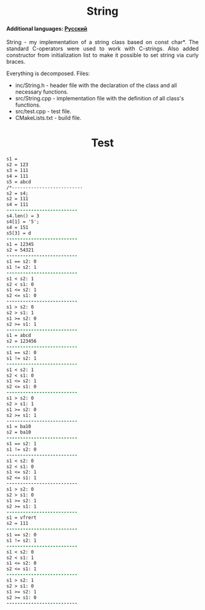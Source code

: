 <h1 align="center">String</h1>
<h4>Additional languages: <a href="https://github.com/AlferovKirill/Study/blob/main/String/README.RU.md">Русский</a></h4>

<p align="justify">String - my implementation of a string class based on const char*. The standard C-operators were used to work with C-strings. Also added constructor from initialization list to make it possible to set string via curly braces.</p>

<p align="justify">Everything is decomposed. Files:</p>
<ul>
  <li>inc/String.h - header file with the declaration of the class and all necessary functions.</li>
  <li>src/String.cpp - implementation file with the definition of all class's functions.</li>
  <li>src/test.cpp - test file.</li>
  <li>CMakeLists.txt - build file.</li>
</ul>

<h1 align="center">Test</h1>

```diff
s1 =
s2 = 123
s3 = 111
s4 = 111
s5 = abcd
/*--------------------------
s2 = s4;
s2 = 111
s4 = 111
--------------------------
s4.len() = 3
s4[1] = '5';
s4 = 151
s5[3] = d
--------------------------
s1 = 12345
s2 = 54321
--------------------------
s1 == s2: 0
s1 != s2: 1
--------------------------
s1 < s2: 1
s2 < s1: 0
s1 <= s2: 1
s2 <= s1: 0
--------------------------
s1 > s2: 0
s2 > s1: 1
s1 >= s2: 0
s2 >= s1: 1
--------------------------
s1 = abcd
s2 = 123456
--------------------------
s1 == s2: 0
s1 != s2: 1
--------------------------
s1 < s2: 1
s2 < s1: 0
s1 <= s2: 1
s2 <= s1: 0
--------------------------
s1 > s2: 0
s2 > s1: 1
s1 >= s2: 0
s2 >= s1: 1
--------------------------
s1 = ba10
s2 = ba10
--------------------------
s1 == s2: 1
s1 != s2: 0
--------------------------
s1 < s2: 0
s2 < s1: 0
s1 <= s2: 1
s2 <= s1: 1
--------------------------
s1 > s2: 0
s2 > s1: 0
s1 >= s2: 1
s2 >= s1: 1
--------------------------
s1 = vfrert
s2 = 111
--------------------------
s1 == s2: 0
s1 != s2: 1
--------------------------
s1 < s2: 0
s2 < s1: 1
s1 <= s2: 0
s2 <= s1: 1
--------------------------
s1 > s2: 1
s2 > s1: 0
s1 >= s2: 1
s2 >= s1: 0
--------------------------
```
